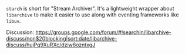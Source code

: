 `starch` is short for "Stream Archiver". It's a lightweight wrapper about
`libarchive` to make it easier to use along with eventing frameworks like
`libuv`.

Discussion: https://groups.google.com/forum/#!searchin/libarchive-discuss/non$20blocking|sort:date/libarchive-discuss/hujPq9XuRXc/dziw6ozntxgJ
